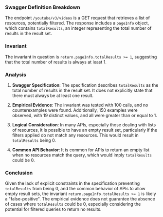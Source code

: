 ### Swagger Definition Breakdown
The endpoint `/youtube/v3/videos` is a GET request that retrieves a list of resources, potentially filtered. The response includes a `pageInfo` object, which contains `totalResults`, an integer representing the total number of results in the result set.

### Invariant
The invariant in question is `return.pageInfo.totalResults >= 1`, suggesting that the total number of results is always at least 1.

### Analysis
1. **Swagger Specification**: The specification describes `totalResults` as the total number of results in the result set. It does not explicitly state that there must always be at least one result.

2. **Empirical Evidence**: The invariant was tested with 100 calls, and no counterexamples were found. Additionally, 150 examples were observed, with 19 distinct values, and all were greater than or equal to 1.

3. **Logical Consideration**: In many APIs, especially those dealing with lists of resources, it is possible to have an empty result set, particularly if the filters applied do not match any resources. This would result in `totalResults` being 0.

4. **Common API Behavior**: It is common for APIs to return an empty list when no resources match the query, which would imply `totalResults` could be 0.

### Conclusion
Given the lack of explicit constraints in the specification preventing `totalResults` from being 0, and the common behavior of APIs to allow empty result sets, the invariant `return.pageInfo.totalResults >= 1` is likely a "false-positive". The empirical evidence does not guarantee the absence of cases where `totalResults` could be 0, especially considering the potential for filtered queries to return no results.

